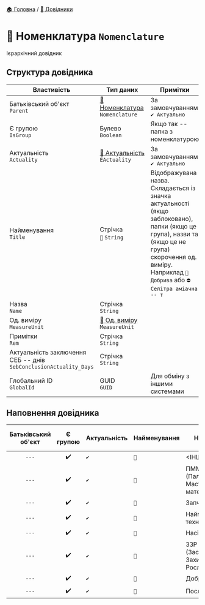 ﻿[🏠 Головна](../README.MD) / [📘 Довідники](./README.MD)  

# 📘 Номенклатура `Nomenclature`
Ієрархічний довідник

## Структура довідника
| Властивість | Тип даних | Примітки |
|---|---|---|
| Батьківський об'єкт </br> `Parent` | [📘 Номенклатура](./Nomenclature.md) </br> `Nomenclature` | За замовчуванням `✔️ Актуально` |
| Є групою </br> `IsGroup` | Булево </br> `Boolean` | Якщо так -- папка з номенклатурою |
| Актуальність </br> `Actuality` | [🎲 Актуальність](../Enums/EActuality.md) </br> `EActuality` | За замовчуванням `✔️ Актуально` |
| Найменування </br> `Title` | Стрічка </br> `🔧` `String` | Відображувана назва. Складається із значка актуальності (якщо заблоковано), папки (якщо це група), назви та (якщо це не група) скорочення од. виміру. Наприклад `📂 Добрива` або `⛔ Селітра аміачна -- т` |
| Назва </br> `Name` | Стрічка </br> `String` |  |
| Од. виміру </br> `MeasureUnit` | [📘 Од. виміру](./MeasureUnit.md) </br> `MeasureUnit` |  |
| Примітки </br> `Rem` | Стрічка </br> `String` |  |
| Актуальність заключення СЕБ -- днів </br> `SebConclusionActuality_Days` | Стрічка </br> `String` |  |
| Глобальний ID </br> `GlobalId` | GUID </br> `GUID` | Для обміну з іншими системами |

## Наповнення довідника
| Батьківський об'єкт | Є групою | Актуальність | Найменування | Назва | Од. виміру | Примітки | Актуальність заключення СЕБ -- днів | Глобальний ID |
| :---: | :---: | --- | --- | --- | --- | --- | --- | --- |
| `---` | ✔️ | `✔️` | `🔧` | <ІНШЕ> | `---` |  | 365 | --- |
| `---` | ✔️ | `✔️` | `🔧` | ПММ (Паливно-Мастильні матеріали) | `---` |  |  183 | --- |
| `---` | ✔️ | `✔️` | `🔧` | Запчастини | `---` |  | 365 | --- |
| `---` | ✔️ | `✔️` | `🔧` | Найм техніки | `---` |  | 183 | --- |
| `---` | ✔️ | `✔️` | `🔧` | Насіння | `---` |  | 183 | --- |
| `---` | ✔️ | `✔️` | `🔧` | ЗЗР (Засоби Захисту Рослин) | `---` |  | 183 | --- |
| `---` | ✔️ | `✔️` | `🔧` | Добрива | `---` |  | 183 | --- |
| `---` | ✔️ | `✔️` | `🔧` | Послуги | `---` |  | 365 | --- |